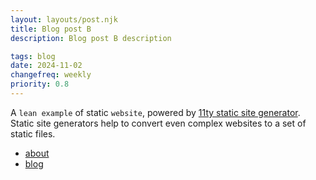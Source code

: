 ```yaml
---
layout: layouts/post.njk
title: Blog post B
description: Blog post B description

tags: blog
date: 2024-11-02
changefreq: weekly
priority: 0.8
---
```


A `lean example` of static `website`, powered by <a href="https://www.11ty.dev/" target="_blank" rel="noopener">11ty static site generator</a>. Static site generators help to convert even complex websites to a set of static files.

- [about](/about/)
- [blog](/blog/)
